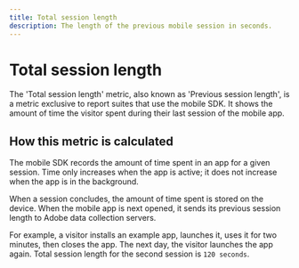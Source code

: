 ```yaml
---
title: Total session length
description: The length of the previous mobile session in seconds.
---
```


# Total session length

The 'Total session length' metric, also known as 'Previous session length', is a metric exclusive to report suites that use the mobile SDK. It shows the amount of time the visitor spent during their last session of the mobile app.

## How this metric is calculated

The mobile SDK records the amount of time spent in an app for a given session. Time only increases when the app is active; it does not increase when the app is in the background.

When a session concludes, the amount of time spent is stored on the device. When the mobile app is next opened, it sends its previous session length to Adobe data collection servers.

For example, a visitor installs an example app, launches it, uses it for two minutes, then closes the app. The next day, the visitor launches the app again. Total session length for the second session is `120 seconds`.
